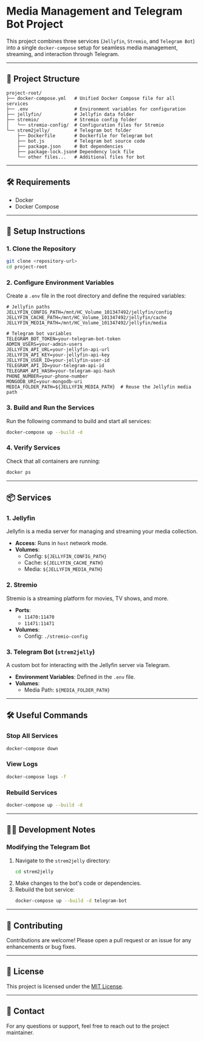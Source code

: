 
# Media Management and Telegram Bot Project

This project combines three services (`Jellyfin`, `Stremio`, and `Telegram Bot`) into a single `docker-compose` setup for seamless media management, streaming, and interaction through Telegram.

---

## 📁 Project Structure

```
project-root/
├── docker-compose.yml   # Unified Docker Compose file for all services
├── .env                 # Environment variables for configuration
├── jellyfin/            # Jellyfin data folder
├── stremio/             # Stremio config folder
│   └── stremio-config/  # Configuration files for Stremio
└── strem2jelly/         # Telegram bot folder
    ├── Dockerfile       # Dockerfile for Telegram bot
    ├── bot.js           # Telegram bot source code
    ├── package.json     # Bot dependencies
    ├── package-lock.json# Dependency lock file
    └── other files...   # Additional files for bot
```

---

## 🛠️ Requirements

- Docker
- Docker Compose

---

## 📝 Setup Instructions

### 1. Clone the Repository
```bash
git clone <repository-url>
cd project-root
```

### 2. Configure Environment Variables
Create a `.env` file in the root directory and define the required variables:
```env
# Jellyfin paths
JELLYFIN_CONFIG_PATH=/mnt/HC_Volume_101347492/jellyfin/config
JELLYFIN_CACHE_PATH=/mnt/HC_Volume_101347492/jellyfin/cache
JELLYFIN_MEDIA_PATH=/mnt/HC_Volume_101347492/jellyfin/media

# Telegram bot variables
TELEGRAM_BOT_TOKEN=your-telegram-bot-token
ADMIN_USERS=your-admin-users
JELLYFIN_API_URL=your-jellyfin-api-url
JELLYFIN_API_KEY=your-jellyfin-api-key
JELLYFIN_USER_ID=your-jellyfin-user-id
TELEGRAM_API_ID=your-telegram-api-id
TELEGRAM_API_HASH=your-telegram-api-hash
PHONE_NUMBER=your-phone-number
MONGODB_URI=your-mongodb-uri
MEDIA_FOLDER_PATH=${JELLYFIN_MEDIA_PATH}  # Reuse the Jellyfin media path
```

### 3. Build and Run the Services
Run the following command to build and start all services:
```bash
docker-compose up --build -d
```

### 4. Verify Services
Check that all containers are running:
```bash
docker ps
```

---

## 📦 Services

### 1. Jellyfin
Jellyfin is a media server for managing and streaming your media collection.
- **Access**: Runs in `host` network mode.
- **Volumes**:
  - Config: `${JELLYFIN_CONFIG_PATH}`
  - Cache: `${JELLYFIN_CACHE_PATH}`
  - Media: `${JELLYFIN_MEDIA_PATH}`

### 2. Stremio
Stremio is a streaming platform for movies, TV shows, and more.
- **Ports**:
  - `11470:11470`
  - `11471:11471`
- **Volumes**:
  - Config: `./stremio-config`

### 3. Telegram Bot (`strem2jelly`)
A custom bot for interacting with the Jellyfin server via Telegram.
- **Environment Variables**: Defined in the `.env` file.
- **Volumes**:
  - Media Path: `${MEDIA_FOLDER_PATH}`

---

## 🛠️ Useful Commands

### Stop All Services
```bash
docker-compose down
```

### View Logs
```bash
docker-compose logs -f
```

### Rebuild Services
```bash
docker-compose up --build -d
```

---

## 🧑‍💻 Development Notes

### Modifying the Telegram Bot
1. Navigate to the `strem2jelly` directory:
   ```bash
   cd strem2jelly
   ```
2. Make changes to the bot's code or dependencies.
3. Rebuild the bot service:
   ```bash
   docker-compose up --build -d telegram-bot
   ```

---

## 🌟 Contributing
Contributions are welcome! Please open a pull request or an issue for any enhancements or bug fixes.

---

## 📃 License
This project is licensed under the [MIT License](LICENSE).

---

## 💬 Contact
For any questions or support, feel free to reach out to the project maintainer.
